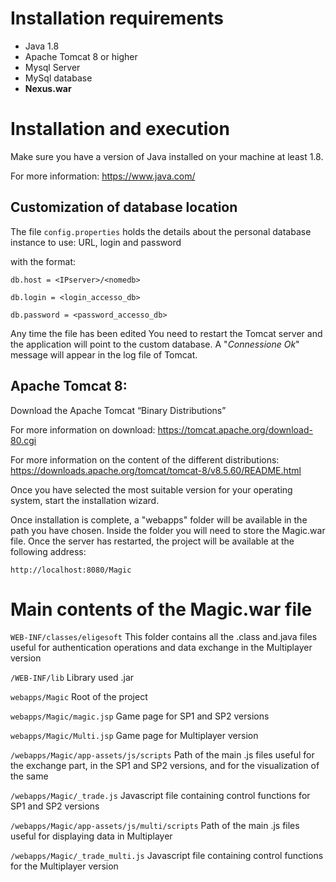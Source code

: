# Installation requirements

- Java 1.8
- Apache Tomcat 8 or higher
- Mysql Server
- MySql database
- **Nexus.war**

# Installation and execution

Make sure you have a version of Java installed on your machine
at least 1.8.

For more information:
https://www.java.com/

## Customization of database location
The file `config.properties` holds the details about the personal database instance to use:
  URL, login and password 
 
 with the format:
 
```
db.host = <IPserver>/<nomedb> 

db.login = <login_accesso_db>

db.password = <password_accesso_db>
```

Any time the file has been edited You need to restart the Tomcat server and the application will point to the custom database. A "*Connessione Ok*" message will appear in the log file of Tomcat.

## Apache Tomcat 8:
Download the Apache Tomcat “Binary Distributions”

For more information on download:
https://tomcat.apache.org/download-80.cgi

For more information on the content of the different distributions:
https://downloads.apache.org/tomcat/tomcat-8/v8.5.60/README.html

Once you have selected the most suitable version for your operating system, start the installation wizard.

Once installation is complete, a "webapps" folder will be available in the path you have chosen.
Inside the folder you will need to store the Magic.war file.
Once the server has restarted, the project will be available at the following address:

`http://localhost:8080/Magic`

# Main contents of the Magic.war file

`WEB-INF/classes/eligesoft`
This folder contains all the .class and.java files useful for authentication operations and data exchange in the Multiplayer version

`/WEB-INF/lib`
Library used .jar

`webapps/Magic`
Root of the project

`webapps/Magic/magic.jsp`
Game page for SP1 and SP2 versions

`webapps/Magic/Multi.jsp`
Game page for Multiplayer version

`/webapps/Magic/app-assets/js/scripts`
Path of the main .js files useful for the exchange part, in the SP1 and SP2 versions, and for the visualization of the same

`/webapps/Magic/_trade.js`
Javascript file containing control functions for SP1 and SP2 versions

`/webapps/Magic/app-assets/js/multi/scripts`
Path of the main .js files useful for displaying data in Multiplayer

`/webapps/Magic/_trade_multi.js`
Javascript file containing control functions for the Multiplayer version
